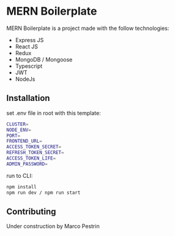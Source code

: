 # MERN Boilerplate

MERN Boilerplate is a project made with the follow technologies:
- Express JS
- React JS
- Redux
- MongoDB / Mongoose
- Typescript
- JWT
- NodeJs
## Installation
set .env file in root with this template:
```bash
CLUSTER=
NODE_ENV=
PORT=
FRONTEND_URL=
ACCESS_TOKEN_SECRET=
REFRESH_TOKEN_SECRET=
ACCESS_TOKEN_LIFE=
ADMIN_PASSWORD=
```
run to CLI:
```bash
npm install
npm run dev / npm run start
```
## Contributing
Under construction by Marco Pestrin
